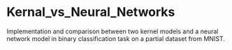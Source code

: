 # Kernal_vs_Neural_Networks
Implementation and comparison between two kernel models and a neural network model in binary classification task on a partial dataset from MNIST.
